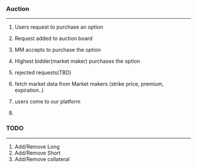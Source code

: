 ### Auction

---

1. Users request to purchase an option
2. Request added to auction board
3. MM accepts to purchase the option
4. Highest bidder(market maker) purchases the option
5. rejected requests(TBD)

6. fetch market data from Market makers (strike price, premium, expiration..)
7. users come to our platform
8.

### TODO

---

1. Add/Remove Long
2. Add/Remove Short
3. Add/Remove collateral
